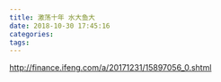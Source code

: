 ```yaml
---
title: 激荡十年 水大鱼大
date: 2018-10-30 17:45:16
categories:
tags:
---
```


http://finance.ifeng.com/a/20171231/15897056_0.shtml
